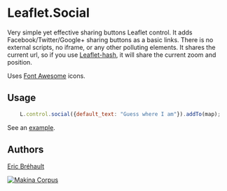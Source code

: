 Leaflet.Social
==============

Very simple yet effective sharing buttons Leaflet control.
It adds Facebook/Twitter/Google+ sharing buttons as a basic links.
There is no external scripts, no iframe, or any other polluting elements.
It shares the current url, so if you use [Leaflet-hash](https://github.com/mlevans/leaflet-hash),
it will share the current zoom and position.

Uses [Font Awesome](http://fortawesome.github.io/Font-Awesome/) icons.

Usage
-----

```javascript
    L.control.social({default_text: "Guess where I am"}).addTo(map);
```

See an [example](http://makinacorpus.github.io/Leaflet.Social/).

Authors
-------

[Eric Bréhault](https://github.com/ebrehault)

[![Makina Corpus](http://depot.makina-corpus.org/public/logo.gif)](http://makinacorpus.com)
